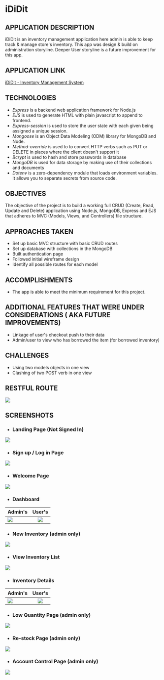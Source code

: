 # iDiDit

## APPLICATION DESCRIPTION
iDiDit is an inventory management application here admin is able to keep track & manage store's inventory.
This app was design & build on administration storyline. Deeper User storyline is a future improvement for this app.

## APPLICATION LINK
[iDiDit - Inventory Management System](https://ididit-ims.herokuapp.com/ "iDiDit Application")

## TECHNOLOGIES
* _Express_ is a backend web application framework for Node.js
* _EJS_ is used to generate HTML with plain javascript to append to frontend.
* _Express-session_ is used to store the user state with each given being assigned a unique session.
* _Mongoose_ is an Object Data Modeling (ODM) library for MongoDB and Node.
* _Method-override_ is used to to convert HTTP verbs such as PUT or DELETE in places where the client doesn't support it
* _Bcrypt_ is used to hash and store passwords in database
* _MongoDB_ is used for data storage by making use of their collections and documents
* _Dotenv_ is a zero-dependency module that loads environment variables. It allows you to separate secrets from source code.


## OBJECTIVES
The objective of the project is to build a working full CRUD (Create, Read, Update and Delete) application using Node.js, MongoDB, Express and EJS that adheres to MVC (Models, Views, and Controllers) file structure.

## APPROACHES TAKEN
* Set up basic MVC structure with basic CRUD routes
* Set up database with collections in the MongoDB
* Built authentication page
* Followed initial wireframe design
* Identify all possible routes for each model

## ACCOMPLISHMENTS
* The app is able to meet the minimum requirement for this project.

## ADDITIONAL FEATURES THAT WERE UNDER CONSIDERATIONS ( AKA FUTURE IMPROVEMENTS)
* Linkage of user's checkout push to their data
* Admin/user to view who has borrowed the item (for borrowed inventory)

## CHALLENGES
* Using two models objects in one view
* Clashing of two POST verb in one view

## RESTFUL ROUTE
<img src="public/readMe Images/RESTfulRoutes.png"/>

## SCREENSHOTS
* ### Landing Page (Not Signed In)
<img src="public/readMe Images/landing page.png"/>

* ### Sign up / Log in Page
<img src="public/readMe Images/signin&login.png"/>

* ### Welcome Page
<img src="public/readMe Images/greetingspage.png"/>

* ### Dashboard
| Admin's       | User's        |
| ------------- |:-------------:|
| <img src="public/readMe Images/adminDashboard.png"/>     | <img src="public/readMe Images/userDashboard.png"/>       |


* ### New Inventory (admin only)
<img src="public/readMe Images/adminAdd.png"/>

* ### View Inventory List
<img src="public/readMe Images/inventoryList.png"/>

* ### Inventory Details 
| Admin's       | User's        |
| ------------- |:-------------:|
| <img src="public/readMe Images/inventoryShow.png"/>     | <img src="public/readMe Images/inventoryShow-user.png"/>    |


* ### Low Quantity Page (admin only)
<img src="public/readMe Images/adminOrder.png"/>

* ### Re-stock Page (admin only)
<img src="public/readMe Images/adminRestock.png"/>

* ### Account Control Page (admin only)
<img src="public/readMe Images/adminUserControl.png"/>
